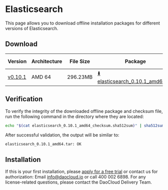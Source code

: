 # Elasticsearch

This page allows you to download offline installation packages for different versions of Elasticsearch.

## Download

| Version                                                         | Architecture | File Size | Package                                                                                                                                   | Checksum File | Update Date |
|-----------------------------------------------------------------|--------------|-----------|-------------------------------------------------------------------------------------------------------------------------------------------|---------------|-------------|
| [v0.10.1](../../../middleware/elasticsearch/release-notes.md) | AMD 64       | 296.23MB  | [:arrow_down: elasticsearch_0.10.1_amd64.tar](https://qiniu-download-public.daocloud.io/DaoCloud_Enterprise/elasticsearch_0.10.1_amd64.tar) | [:arrow_down: elasticsearch_0.10.1_amd64_checksum.sha512sum](https://qiniu-download-public.daocloud.io/DaoCloud_Enterprise/elasticsearch_0.10.1_amd64_checksum.sha512sum) | 2023-10-10 |

## Verification

To verify the integrity of the downloaded offline package and checksum file, run the following command in the directory where they are located:

```sh
echo "$(cat elasticsearch_0.10.1_amd64_checksum.sha512sum)" | sha512sum -c
```

After successful validation, the output will be similar to:

```none
elasticsearch_0.10.1_amd64.tar: OK
```

## Installation

If this is your first installation, please [apply for a free trial](../../../dce/license0.md) or contact us for authorization: Email info@daocloud.io or call 400 002 6898.
For any license-related questions, please contact the DaoCloud Delivery Team.
